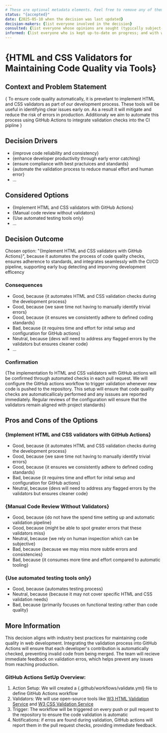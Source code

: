 ```yaml
---
# These are optional metadata elements. Feel free to remove any of them.
status: "{accepted}"
date: {2025-05-10 when the decision was last updated}
decision-makers: {list everyone involved in the decision}
consulted: {list everyone whose opinions are sought (typically subject-matter experts); and with whom there is a two-way communication}
informed: {list everyone who is kept up-to-date on progress; and with whom there is a one-way communication}
---
```


# {HTML and CSS Validators for Maintaining Code Quality via Tools}

## Context and Problem Statement

{ To ensure code quality automatically, it is prevelant to implement HTML and CSS validators as part of our development process. These tools will be useful in identifying clear issues early on. As a result it will mitigate and reduce the risk of errors in production. Additionaly we aim to automate this process using GitHub Actions to integrate validation checks into the CI pipline }


<!-- This is an optional element. Feel free to remove. -->
## Decision Drivers

* {improve code reliability and consistency}
* {enhance developer productivity through early error catching}
* {ensure compliance with best practuices and standards}
* {automate the validation process to reduce manual effort and human error}
* … <!-- numbers of drivers can vary -->

## Considered Options

* {Implement HTML and CSS validators with GitHub Actions}
* {Manual code review without validators}
* {Use automated testing tools only}
* … <!-- numbers of options can vary -->

## Decision Outcome

Chosen option: "{Implement HTML and CSS validators with GitHub Actions}", because it automates the process of code quality checks, ensures adherence to standards, and integrates seamlessly with the CI/CD pipeline, supporting early bug detecting and imporving development efficency

<!-- This is an optional element. Feel free to remove. -->
### Consequences

* Good, because {it automates HTML and CSS validation checks during the development process}
* Good, because {we save time not having to manually identify trivial errors}
* Good, because {it ensures we consistently adhere to defined coding standards}
* Bad, because {it requires time and effort for inital setup and configuration for GitHub actions}
* Neutral, because {devs will need to address any flagged errors by the validators but ensures cleaner code}
* … <!-- numbers of consequences can vary -->

<!-- This is an optional element. Feel free to remove. -->
### Confirmation

{The implementation fo HTML and CSS validators with GitHub actions will be confirmed through automated checks in each pull request. We will configure the GitHub actions workflow to trigger validation whenever new code is pushed to the repository. This setup will ensure that code quality checks are automaticallicaly performed and any isssues are reported immediately. Regular reviews of the configuration will ensure that the validators remain aligned with project standards}

<!-- This is an optional element. Feel free to remove. -->
## Pros and Cons of the Options

### {Implement HTML and CSS validators with GitHub Actions}

* Good, because {it automates HTML and CSS validation checks during the development process}
* Good, because {we save time not having to manually identify trivial errors}
* Good, because {it ensures we consistently adhere to defined coding standards}
* Bad, because {it requires time and effort for inital setup and configuration for GitHub actions}
* Neutral, because {devs will need to address any flagged errors by the validators but ensures cleaner code}

### {Manual Code Review Without Validators}

* Good, because {do not have the spend time setting up and automatic validation pipeline}
* Good, because {might be able to spot greater errors that these validators miss}
* Neutral, because {we rely on human inspection which can be subjective}
* Bad, because {because we may miss more subtle errors and consistencies}
* Bad, because {it consumes more time and effort compared to automatic tooling}

### {Use automated testing tools only}

* Good, because {automates testing process}
* Neutral, because {because it may not cover specific HTML and CSS validation needs}
* Bad, because {primarily focuses on functional testing rather than code quality}
<!-- This is an optional element. Feel free to remove. -->
## More Information

This decision aligns with industry best practices for maintaining code quality in web development. Integrating the validation process into GitHub Actions will ensure that each developer's contribution is automatically checked, preventing invalid code from being merged. The team will recieve immediate feedback on validation erros, which helps prevent any issues from reaching production.

### GitHub Actions SetUp Overview:
1. Action Setup: We will created a  {.github/workflows/validate.yml} file to define GitHub Actions workflow
2. Validators: We will use open-source tools like [W3 HTML Validation Service](https://validator.w3.org) and [W3 CSS Validation Service](https://jigsaw.w3.org/css-validator/)
3. Trigger: The workflow will be triggered on every push or pull request to the repository to ensure the code validation is automatic
4. Notifications: if erros are found during validation, GitHub actions will report them in the pull request checks, providing immediate feedback.
